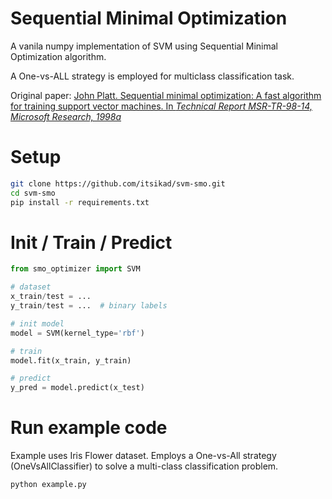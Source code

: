 # Sequential Minimal Optimization
A vanila numpy implementation of SVM using
Sequential Minimal Optimization algorithm.

A One-vs-ALL strategy is employed for multiclass classification task.

Original paper:
[John Platt. Sequential minimal optimization: A fast algorithm for training support vector machines. In _Technical Report MSR-TR-98-14, Microsoft Research, 1998a_](https://www.microsoft.com/en-us/research/wp-content/uploads/2016/02/tr-98-14.pdf)

# Setup

```bash
git clone https://github.com/itsikad/svm-smo.git
cd svm-smo
pip install -r requirements.txt
```

# Init / Train / Predict

```python
from smo_optimizer import SVM

# dataset
x_train/test = ...
y_train/test = ...  # binary labels

# init model
model = SVM(kernel_type='rbf')

# train
model.fit(x_train, y_train)

# predict
y_pred = model.predict(x_test)
```

# Run example code
Example uses Iris Flower dataset. 
Employs a One-vs-All strategy (OneVsAllClassifier) to solve a multi-class classification problem.

```
python example.py
```